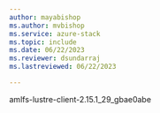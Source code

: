 ```yaml
---
author: mayabishop
ms.author: mvbishop
ms.service: azure-stack
ms.topic: include
ms.date: 06/22/2023
ms.reviewer: dsundarraj
ms.lastreviewed: 06/22/2023

---
```


amlfs-lustre-client-2.15.1_29_gbae0abe
